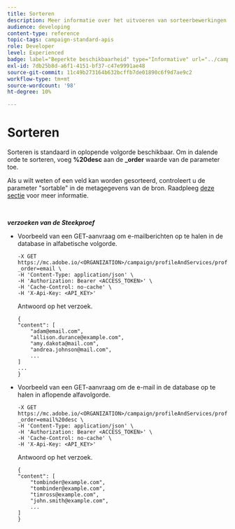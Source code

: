 ```yaml
---
title: Sorteren
description: Meer informatie over het uitvoeren van sorteerbewerkingen
audience: developing
content-type: reference
topic-tags: campaign-standard-apis
role: Developer
level: Experienced
badge: label="Beperkte beschikbaarheid" type="Informative" url="../campaign-standard-migration-home.md" tooltip="Beperkt tot gemigreerde Campaign Standard-gebruikers"
exl-id: 7db25b8d-a6f1-4151-bf37-c47e9991ae48
source-git-commit: 11c49b273164b632bcffb7de01890c6f9d7ae9c2
workflow-type: tm+mt
source-wordcount: '98'
ht-degree: 10%

---
```


# Sorteren

Sorteren is standaard in oplopende volgorde beschikbaar. Om in dalende orde te sorteren, voeg **%20desc** aan de **_order** waarde van de parameter toe.

Als u wilt weten of een veld kan worden gesorteerd, controleert u de parameter &quot;sortable&quot; in de metagegevens van de bron. Raadpleeg [deze sectie](metadata-mechanism.md) voor meer informatie.

<br/>

***verzoeken van de Steekproef***

* Voorbeeld van een GET-aanvraag om e-mailberichten op te halen in de database in alfabetische volgorde.

  ```
  -X GET https://mc.adobe.io/<ORGANIZATION>/campaign/profileAndServices/profile/email?_order=email \
  -H 'Content-Type: application/json' \
  -H 'Authorization: Bearer <ACCESS_TOKEN>' \
  -H 'Cache-Control: no-cache' \
  -H 'X-Api-Key: <API_KEY>'
  ```

  Antwoord op het verzoek.

  ```
  {
  "content": [
      "adam@email.com",
      "allison.durance@example.com",
      "amy.dakota@mail.com",
      "andrea.johnson@mail.com",
      ...
  ]
  ...
  }
  ```

* Voorbeeld van een GET-aanvraag om de e-mail in de database op te halen in aflopende alfavolgorde.

  ```
  -X GET https://mc.adobe.io/<ORGANIZATION>/campaign/profileAndServices/profile/email?_order=email%20desc \
  -H 'Content-Type: application/json' \
  -H 'Authorization: Bearer <ACCESS_TOKEN>' \
  -H 'Cache-Control: no-cache' \
  -H 'X-Api-Key: <API_KEY>'
  ```

  Antwoord op het verzoek.

  ```
  {
  "content": [
      "tombinder@example.com",
      "tombinder@example.com",
      "timross@example.com",
      "john.smith@example.com",
      ...
  ]
  }
  ```
